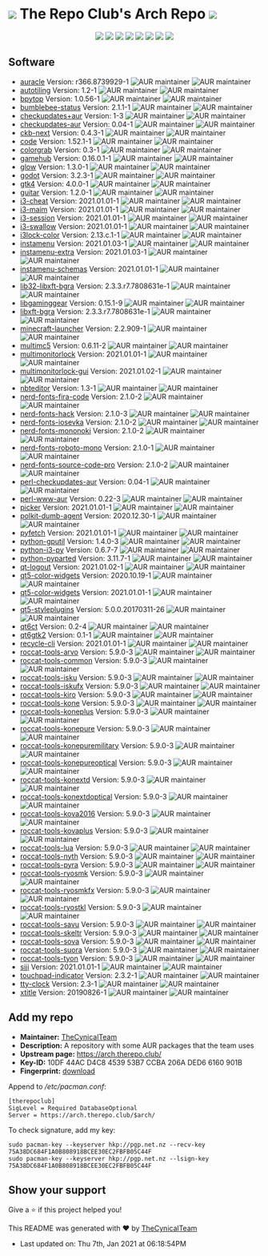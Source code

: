 # <img src='favicon.ico'> The Repo Club's Arch Repo <img src='favicon.ico'>

<p align="center">
  <img src="https://img.shields.io/badge/Maintained-Yes-green?color=red&style=flat-square">
  <img src="https://img.shields.io/github/last-commit/TheCynicalTeam/Arch.TheRepo.Club?color=red&style=flat-square">
  <img src="https://img.shields.io/github/repo-size/TheCynicalTeam/Arch.TheRepo.Club?color=red&style=flat-square">
  <img src="https://img.shields.io/static/v1?label=License&message=CC%20BY-NC-SA%204.0&color=red&style=flat-square">
  <img src="https://img.shields.io/github/issues/TheCynicalTeam/Arch.TheRepo.Club?color=red&style=flat-square">
  <img src="https://img.shields.io/github/stars/TheCynicalTeam/Arch.TheRepo.Club?color=red&style=flat-square">
  <img src="https://img.shields.io/github/forks/TheCynicalTeam/Arch.TheRepo.Club?color=red&style=flat-square">
  <img src="https://img.shields.io/github/commit-activity/m/TheCynicalTeam/Arch.TheRepo.Club?color=red&style=flat-square">
</p>

## Software
*   [auracle](docs/auracle/) Version: r366.8739929-1 ![AUR maintainer](https://img.shields.io/aur/maintainer/auracle-git?color=blue&style=flat-square) ![AUR maintainer](https://img.shields.io/aur/license/auracle-git?color=orange&style=flat-square)
*   [autotiling](docs/autotiling/) Version: 1.2-1 ![AUR maintainer](https://img.shields.io/aur/maintainer/autotiling?color=blue&style=flat-square) ![AUR maintainer](https://img.shields.io/aur/license/autotiling?color=orange&style=flat-square)
*   [bpytop](docs/bpytop/) Version: 1.0.56-1 ![AUR maintainer](https://img.shields.io/aur/maintainer/bpytop-git?color=blue&style=flat-square) ![AUR maintainer](https://img.shields.io/aur/license/bpytop-git?color=orange&style=flat-square)
*   [bumblebee-status](docs/bumblebee-status/) Version: 2.1.1-1 ![AUR maintainer](https://img.shields.io/aur/maintainer/bumblebee-status?color=blue&style=flat-square) ![AUR maintainer](https://img.shields.io/aur/license/bumblebee-status?color=orange&style=flat-square)
*   [checkupdates+aur](docs/checkupdates+aur/) Version: 1-3 ![AUR maintainer](https://img.shields.io/aur/maintainer/checkupdates+aur?color=blue&style=flat-square) ![AUR maintainer](https://img.shields.io/aur/license/checkupdates+aur?color=orange&style=flat-square)
*   [checkupdates-aur](docs/checkupdates-aur/) Version: 0.04-1 ![AUR maintainer](https://img.shields.io/aur/maintainer/checkupdates-aur?color=blue&style=flat-square) ![AUR maintainer](https://img.shields.io/aur/license/checkupdates-aur?color=orange&style=flat-square)
*   [ckb-next](docs/ckb-next/) Version: 0.4.3-1 ![AUR maintainer](https://img.shields.io/aur/maintainer/ckb-next?color=blue&style=flat-square) ![AUR maintainer](https://img.shields.io/aur/license/ckb-next?color=orange&style=flat-square)
*   [code](docs/code/) Version: 1.52.1-1 ![AUR maintainer](https://img.shields.io/aur/maintainer/code-git?color=blue&style=flat-square) ![AUR maintainer](https://img.shields.io/aur/license/code-git?color=orange&style=flat-square)
*   [colorgrab](docs/colorgrab/) Version: 0.3-1 ![AUR maintainer](https://img.shields.io/aur/maintainer/colorgrab?color=blue&style=flat-square) ![AUR maintainer](https://img.shields.io/aur/license/colorgrab?color=orange&style=flat-square)
*   [gamehub](docs/gamehub/) Version: 0.16.0.1-1 ![AUR maintainer](https://img.shields.io/aur/maintainer/gamehub?color=blue&style=flat-square) ![AUR maintainer](https://img.shields.io/aur/license/gamehub?color=orange&style=flat-square)
*   [glow](docs/glow/) Version: 1.3.0-1 ![AUR maintainer](https://img.shields.io/aur/maintainer/glow?color=blue&style=flat-square) ![AUR maintainer](https://img.shields.io/aur/license/glow?color=orange&style=flat-square)
*   [godot](docs/godot/) Version: 3.2.3-1 ![AUR maintainer](https://img.shields.io/aur/maintainer/godot?color=blue&style=flat-square) ![AUR maintainer](https://img.shields.io/aur/license/godot?color=orange&style=flat-square)
*   [gtk4](docs/gtk4/) Version: 4.0.0-1 ![AUR maintainer](https://img.shields.io/aur/maintainer/gtk4?color=blue&style=flat-square) ![AUR maintainer](https://img.shields.io/aur/license/gtk4?color=orange&style=flat-square)
*   [guitar](docs/guitar/) Version: 1.2.0-1 ![AUR maintainer](https://img.shields.io/aur/maintainer/guitar?color=blue&style=flat-square) ![AUR maintainer](https://img.shields.io/aur/license/guitar?color=orange&style=flat-square)
*   [i3-cheat](docs/i3-cheat/) Version: 2021.01.01-1 ![AUR maintainer](https://img.shields.io/aur/maintainer/i3-cheat?color=blue&style=flat-square) ![AUR maintainer](https://img.shields.io/aur/license/i3-cheat?color=orange&style=flat-square)
*   [i3-maim](docs/i3-maim/) Version: 2021.01.01-1 ![AUR maintainer](https://img.shields.io/aur/maintainer/i3-maim?color=blue&style=flat-square) ![AUR maintainer](https://img.shields.io/aur/license/i3-maim?color=orange&style=flat-square)
*   [i3-session](docs/i3-session/) Version: 2021.01.01-1 ![AUR maintainer](https://img.shields.io/aur/maintainer/i3-session?color=blue&style=flat-square) ![AUR maintainer](https://img.shields.io/aur/license/i3-session?color=orange&style=flat-square)
*   [i3-swallow](docs/i3-swallow/) Version: 2021.01.01-1 ![AUR maintainer](https://img.shields.io/aur/maintainer/i3-swallow?color=blue&style=flat-square) ![AUR maintainer](https://img.shields.io/aur/license/i3-swallow?color=orange&style=flat-square)
*   [i3lock-color](docs/i3lock-color/) Version: 2.13.c.1-1 ![AUR maintainer](https://img.shields.io/aur/maintainer/i3lock-color?color=blue&style=flat-square) ![AUR maintainer](https://img.shields.io/aur/license/i3lock-color?color=orange&style=flat-square)
*   [instamenu](docs/instamenu/) Version: 2021.01.03-1 ![AUR maintainer](https://img.shields.io/aur/maintainer/instamenu?color=blue&style=flat-square) ![AUR maintainer](https://img.shields.io/aur/license/instamenu?color=orange&style=flat-square)
*   [instamenu-extra](docs/instamenu-extra/) Version: 2021.01.03-1 ![AUR maintainer](https://img.shields.io/aur/maintainer/instamenu-extra?color=blue&style=flat-square) ![AUR maintainer](https://img.shields.io/aur/license/instamenu-extra?color=orange&style=flat-square)
*   [instamenu-schemas](docs/instamenu-schemas/) Version: 2021.01.01-1 ![AUR maintainer](https://img.shields.io/aur/maintainer/instamenu-schemas?color=blue&style=flat-square) ![AUR maintainer](https://img.shields.io/aur/license/instamenu-schemas?color=orange&style=flat-square)
*   [lib32-libxft-bgra](docs/lib32-libxft-bgra/) Version: 2.3.3.r7.7808631e-1 ![AUR maintainer](https://img.shields.io/aur/maintainer/lib32-libxft-bgra?color=blue&style=flat-square) ![AUR maintainer](https://img.shields.io/aur/license/lib32-libxft-bgra?color=orange&style=flat-square)
*   [libgaminggear](docs/libgaminggear/) Version: 0.15.1-9 ![AUR maintainer](https://img.shields.io/aur/maintainer/libgaminggear?color=blue&style=flat-square) ![AUR maintainer](https://img.shields.io/aur/license/libgaminggear?color=orange&style=flat-square)
*   [libxft-bgra](docs/libxft-bgra/) Version: 2.3.3.r7.7808631e-1 ![AUR maintainer](https://img.shields.io/aur/maintainer/libxft-bgra?color=blue&style=flat-square) ![AUR maintainer](https://img.shields.io/aur/license/libxft-bgra?color=orange&style=flat-square)
*   [minecraft-launcher](docs/minecraft-launcher/) Version: 2.2.909-1 ![AUR maintainer](https://img.shields.io/aur/maintainer/minecraft-launcher?color=blue&style=flat-square) ![AUR maintainer](https://img.shields.io/aur/license/minecraft-launcher?color=orange&style=flat-square)
*   [multimc5](docs/multimc5/) Version: 0.6.11-2 ![AUR maintainer](https://img.shields.io/aur/maintainer/multimc5?color=blue&style=flat-square) ![AUR maintainer](https://img.shields.io/aur/license/multimc5?color=orange&style=flat-square)
*   [multimonitorlock](docs/multimonitorlock/) Version: 2021.01.01-1 ![AUR maintainer](https://img.shields.io/aur/maintainer/multimonitorlock?color=blue&style=flat-square) ![AUR maintainer](https://img.shields.io/aur/license/multimonitorlock?color=orange&style=flat-square)
*   [multimonitorlock-gui](docs/multimonitorlock-gui/) Version: 2021.01.02-1 ![AUR maintainer](https://img.shields.io/aur/maintainer/multimonitorlock-gui?color=blue&style=flat-square) ![AUR maintainer](https://img.shields.io/aur/license/multimonitorlock-gui?color=orange&style=flat-square)
*   [nbteditor](docs/nbteditor/) Version: 1.3-1 ![AUR maintainer](https://img.shields.io/aur/maintainer/nbteditor-bin?color=blue&style=flat-square) ![AUR maintainer](https://img.shields.io/aur/license/nbteditor-bin?color=orange&style=flat-square)
*   [nerd-fonts-fira-code](docs/nerd-fonts-fira-code/) Version: 2.1.0-2 ![AUR maintainer](https://img.shields.io/aur/maintainer/nerd-fonts-fira-code?color=blue&style=flat-square) ![AUR maintainer](https://img.shields.io/aur/license/nerd-fonts-fira-code?color=orange&style=flat-square)
*   [nerd-fonts-hack](docs/nerd-fonts-hack/) Version: 2.1.0-3 ![AUR maintainer](https://img.shields.io/aur/maintainer/nerd-fonts-hack?color=blue&style=flat-square) ![AUR maintainer](https://img.shields.io/aur/license/nerd-fonts-hack?color=orange&style=flat-square)
*   [nerd-fonts-iosevka](docs/nerd-fonts-iosevka/) Version: 2.1.0-2 ![AUR maintainer](https://img.shields.io/aur/maintainer/nerd-fonts-iosevka?color=blue&style=flat-square) ![AUR maintainer](https://img.shields.io/aur/license/nerd-fonts-iosevka?color=orange&style=flat-square)
*   [nerd-fonts-mononoki](docs/nerd-fonts-mononoki/) Version: 2.1.0-2 ![AUR maintainer](https://img.shields.io/aur/maintainer/nerd-fonts-mononoki?color=blue&style=flat-square) ![AUR maintainer](https://img.shields.io/aur/license/nerd-fonts-mononoki?color=orange&style=flat-square)
*   [nerd-fonts-roboto-mono](docs/nerd-fonts-roboto-mono/) Version: 2.1.0-1 ![AUR maintainer](https://img.shields.io/aur/maintainer/nerd-fonts-roboto-mono?color=blue&style=flat-square) ![AUR maintainer](https://img.shields.io/aur/license/nerd-fonts-roboto-mono?color=orange&style=flat-square)
*   [nerd-fonts-source-code-pro](docs/nerd-fonts-source-code-pro/) Version: 2.1.0-2 ![AUR maintainer](https://img.shields.io/aur/maintainer/nerd-fonts-source-code-pro?color=blue&style=flat-square) ![AUR maintainer](https://img.shields.io/aur/license/nerd-fonts-source-code-pro?color=orange&style=flat-square)
*   [perl-checkupdates-aur](docs/perl-checkupdates-aur/) Version: 0.04-1 ![AUR maintainer](https://img.shields.io/aur/maintainer/perl-checkupdates-aur?color=blue&style=flat-square) ![AUR maintainer](https://img.shields.io/aur/license/perl-checkupdates-aur?color=orange&style=flat-square)
*   [perl-www-aur](docs/perl-www-aur/) Version: 0.22-3 ![AUR maintainer](https://img.shields.io/aur/maintainer/perl-www-aur?color=blue&style=flat-square) ![AUR maintainer](https://img.shields.io/aur/license/perl-www-aur?color=orange&style=flat-square)
*   [picker](docs/picker/) Version: 2021.01.01-1 ![AUR maintainer](https://img.shields.io/aur/maintainer/picker?color=blue&style=flat-square) ![AUR maintainer](https://img.shields.io/aur/license/picker?color=orange&style=flat-square)
*   [polkit-dumb-agent](docs/polkit-dumb-agent/) Version: 2020.12.30-1 ![AUR maintainer](https://img.shields.io/aur/maintainer/polkit-dumb-agent-git?color=blue&style=flat-square) ![AUR maintainer](https://img.shields.io/aur/license/polkit-dumb-agent-git?color=orange&style=flat-square)
*   [pyfetch](docs/pyfetch/) Version: 2021.01.01-1 ![AUR maintainer](https://img.shields.io/aur/maintainer/pyfetch?color=blue&style=flat-square) ![AUR maintainer](https://img.shields.io/aur/license/pyfetch?color=orange&style=flat-square)
*   [python-gputil](docs/python-gputil/) Version: 1.4.0-3 ![AUR maintainer](https://img.shields.io/aur/maintainer/python-gputil?color=blue&style=flat-square) ![AUR maintainer](https://img.shields.io/aur/license/python-gputil?color=orange&style=flat-square)
*   [python-i3-py](docs/python-i3-py/) Version: 0.6.7-7 ![AUR maintainer](https://img.shields.io/aur/maintainer/python-i3-py?color=blue&style=flat-square) ![AUR maintainer](https://img.shields.io/aur/license/python-i3-py?color=orange&style=flat-square)
*   [python-pyparted](docs/python-pyparted/) Version: 3.11.7-1 ![AUR maintainer](https://img.shields.io/aur/maintainer/python-pyparted?color=blue&style=flat-square) ![AUR maintainer](https://img.shields.io/aur/license/python-pyparted?color=orange&style=flat-square)
*   [qt-logout](docs/qt-logout/) Version: 2021.01.02-1 ![AUR maintainer](https://img.shields.io/aur/maintainer/qt-logout?color=blue&style=flat-square) ![AUR maintainer](https://img.shields.io/aur/license/qt-logout?color=orange&style=flat-square)
*   [qt5-color-widgets](docs/qt5-color-widgets/) Version: 2020.10.19-1 ![AUR maintainer](https://img.shields.io/aur/maintainer/qt5-color-widgets?color=blue&style=flat-square) ![AUR maintainer](https://img.shields.io/aur/license/qt5-color-widgets?color=orange&style=flat-square)
*   [qt5-color-widgets](docs/qt5-color-widgets/) Version: 2021.01.01-1 ![AUR maintainer](https://img.shields.io/aur/maintainer/qt5-color-widgets?color=blue&style=flat-square) ![AUR maintainer](https://img.shields.io/aur/license/qt5-color-widgets?color=orange&style=flat-square)
*   [qt5-styleplugins](docs/qt5-styleplugins/) Version: 5.0.0.20170311-26 ![AUR maintainer](https://img.shields.io/aur/maintainer/qt5-styleplugins?color=blue&style=flat-square) ![AUR maintainer](https://img.shields.io/aur/license/qt5-styleplugins?color=orange&style=flat-square)
*   [qt6ct](docs/qt6ct/) Version: 0.2-4 ![AUR maintainer](https://img.shields.io/aur/maintainer/qt6ct?color=blue&style=flat-square) ![AUR maintainer](https://img.shields.io/aur/license/qt6ct?color=orange&style=flat-square)
*   [qt6gtk2](docs/qt6gtk2/) Version: 0.1-1 ![AUR maintainer](https://img.shields.io/aur/maintainer/qt6gtk2?color=blue&style=flat-square) ![AUR maintainer](https://img.shields.io/aur/license/qt6gtk2?color=orange&style=flat-square)
*   [recycle-cli](docs/recycle-cli/) Version: 2021.01.01-1 ![AUR maintainer](https://img.shields.io/aur/maintainer/recycle-cli?color=blue&style=flat-square) ![AUR maintainer](https://img.shields.io/aur/license/recycle-cli?color=orange&style=flat-square)
*   [roccat-tools-arvo](docs/roccat-tools-arvo/) Version: 5.9.0-3 ![AUR maintainer](https://img.shields.io/aur/maintainer/roccat-tools-arvo?color=blue&style=flat-square) ![AUR maintainer](https://img.shields.io/aur/license/roccat-tools-arvo?color=orange&style=flat-square)
*   [roccat-tools-common](docs/roccat-tools-common/) Version: 5.9.0-3 ![AUR maintainer](https://img.shields.io/aur/maintainer/roccat-tools-common?color=blue&style=flat-square) ![AUR maintainer](https://img.shields.io/aur/license/roccat-tools-common?color=orange&style=flat-square)
*   [roccat-tools-isku](docs/roccat-tools-isku/) Version: 5.9.0-3 ![AUR maintainer](https://img.shields.io/aur/maintainer/roccat-tools-isku?color=blue&style=flat-square) ![AUR maintainer](https://img.shields.io/aur/license/roccat-tools-isku?color=orange&style=flat-square)
*   [roccat-tools-iskufx](docs/roccat-tools-iskufx/) Version: 5.9.0-3 ![AUR maintainer](https://img.shields.io/aur/maintainer/roccat-tools-iskufx?color=blue&style=flat-square) ![AUR maintainer](https://img.shields.io/aur/license/roccat-tools-iskufx?color=orange&style=flat-square)
*   [roccat-tools-kiro](docs/roccat-tools-kiro/) Version: 5.9.0-3 ![AUR maintainer](https://img.shields.io/aur/maintainer/roccat-tools-kiro?color=blue&style=flat-square) ![AUR maintainer](https://img.shields.io/aur/license/roccat-tools-kiro?color=orange&style=flat-square)
*   [roccat-tools-kone](docs/roccat-tools-kone/) Version: 5.9.0-3 ![AUR maintainer](https://img.shields.io/aur/maintainer/roccat-tools-kone?color=blue&style=flat-square) ![AUR maintainer](https://img.shields.io/aur/license/roccat-tools-kone?color=orange&style=flat-square)
*   [roccat-tools-koneplus](docs/roccat-tools-koneplus/) Version: 5.9.0-3 ![AUR maintainer](https://img.shields.io/aur/maintainer/roccat-tools-koneplus?color=blue&style=flat-square) ![AUR maintainer](https://img.shields.io/aur/license/roccat-tools-koneplus?color=orange&style=flat-square)
*   [roccat-tools-konepure](docs/roccat-tools-konepure/) Version: 5.9.0-3 ![AUR maintainer](https://img.shields.io/aur/maintainer/roccat-tools-konepure?color=blue&style=flat-square) ![AUR maintainer](https://img.shields.io/aur/license/roccat-tools-konepure?color=orange&style=flat-square)
*   [roccat-tools-konepuremilitary](docs/roccat-tools-konepuremilitary/) Version: 5.9.0-3 ![AUR maintainer](https://img.shields.io/aur/maintainer/roccat-tools-konepuremilitary?color=blue&style=flat-square) ![AUR maintainer](https://img.shields.io/aur/license/roccat-tools-konepuremilitary?color=orange&style=flat-square)
*   [roccat-tools-konepureoptical](docs/roccat-tools-konepureoptical/) Version: 5.9.0-3 ![AUR maintainer](https://img.shields.io/aur/maintainer/roccat-tools-konepureoptical?color=blue&style=flat-square) ![AUR maintainer](https://img.shields.io/aur/license/roccat-tools-konepureoptical?color=orange&style=flat-square)
*   [roccat-tools-konextd](docs/roccat-tools-konextd/) Version: 5.9.0-3 ![AUR maintainer](https://img.shields.io/aur/maintainer/roccat-tools-konextd?color=blue&style=flat-square) ![AUR maintainer](https://img.shields.io/aur/license/roccat-tools-konextd?color=orange&style=flat-square)
*   [roccat-tools-konextdoptical](docs/roccat-tools-konextdoptical/) Version: 5.9.0-3 ![AUR maintainer](https://img.shields.io/aur/maintainer/roccat-tools-konextdoptical?color=blue&style=flat-square) ![AUR maintainer](https://img.shields.io/aur/license/roccat-tools-konextdoptical?color=orange&style=flat-square)
*   [roccat-tools-kova2016](docs/roccat-tools-kova2016/) Version: 5.9.0-3 ![AUR maintainer](https://img.shields.io/aur/maintainer/roccat-tools-kova2016?color=blue&style=flat-square) ![AUR maintainer](https://img.shields.io/aur/license/roccat-tools-kova2016?color=orange&style=flat-square)
*   [roccat-tools-kovaplus](docs/roccat-tools-kovaplus/) Version: 5.9.0-3 ![AUR maintainer](https://img.shields.io/aur/maintainer/roccat-tools-kovaplus?color=blue&style=flat-square) ![AUR maintainer](https://img.shields.io/aur/license/roccat-tools-kovaplus?color=orange&style=flat-square)
*   [roccat-tools-lua](docs/roccat-tools-lua/) Version: 5.9.0-3 ![AUR maintainer](https://img.shields.io/aur/maintainer/roccat-tools-lua?color=blue&style=flat-square) ![AUR maintainer](https://img.shields.io/aur/license/roccat-tools-lua?color=orange&style=flat-square)
*   [roccat-tools-nyth](docs/roccat-tools-nyth/) Version: 5.9.0-3 ![AUR maintainer](https://img.shields.io/aur/maintainer/roccat-tools-nyth?color=blue&style=flat-square) ![AUR maintainer](https://img.shields.io/aur/license/roccat-tools-nyth?color=orange&style=flat-square)
*   [roccat-tools-pyra](docs/roccat-tools-pyra/) Version: 5.9.0-3 ![AUR maintainer](https://img.shields.io/aur/maintainer/roccat-tools-pyra?color=blue&style=flat-square) ![AUR maintainer](https://img.shields.io/aur/license/roccat-tools-pyra?color=orange&style=flat-square)
*   [roccat-tools-ryosmk](docs/roccat-tools-ryosmk/) Version: 5.9.0-3 ![AUR maintainer](https://img.shields.io/aur/maintainer/roccat-tools-ryosmk?color=blue&style=flat-square) ![AUR maintainer](https://img.shields.io/aur/license/roccat-tools-ryosmk?color=orange&style=flat-square)
*   [roccat-tools-ryosmkfx](docs/roccat-tools-ryosmkfx/) Version: 5.9.0-3 ![AUR maintainer](https://img.shields.io/aur/maintainer/roccat-tools-ryosmkfx?color=blue&style=flat-square) ![AUR maintainer](https://img.shields.io/aur/license/roccat-tools-ryosmkfx?color=orange&style=flat-square)
*   [roccat-tools-ryostkl](docs/roccat-tools-ryostkl/) Version: 5.9.0-3 ![AUR maintainer](https://img.shields.io/aur/maintainer/roccat-tools-ryostkl?color=blue&style=flat-square) ![AUR maintainer](https://img.shields.io/aur/license/roccat-tools-ryostkl?color=orange&style=flat-square)
*   [roccat-tools-savu](docs/roccat-tools-savu/) Version: 5.9.0-3 ![AUR maintainer](https://img.shields.io/aur/maintainer/roccat-tools-savu?color=blue&style=flat-square) ![AUR maintainer](https://img.shields.io/aur/license/roccat-tools-savu?color=orange&style=flat-square)
*   [roccat-tools-skeltr](docs/roccat-tools-skeltr/) Version: 5.9.0-3 ![AUR maintainer](https://img.shields.io/aur/maintainer/roccat-tools-skeltr?color=blue&style=flat-square) ![AUR maintainer](https://img.shields.io/aur/license/roccat-tools-skeltr?color=orange&style=flat-square)
*   [roccat-tools-sova](docs/roccat-tools-sova/) Version: 5.9.0-3 ![AUR maintainer](https://img.shields.io/aur/maintainer/roccat-tools-sova?color=blue&style=flat-square) ![AUR maintainer](https://img.shields.io/aur/license/roccat-tools-sova?color=orange&style=flat-square)
*   [roccat-tools-suora](docs/roccat-tools-suora/) Version: 5.9.0-3 ![AUR maintainer](https://img.shields.io/aur/maintainer/roccat-tools-suora?color=blue&style=flat-square) ![AUR maintainer](https://img.shields.io/aur/license/roccat-tools-suora?color=orange&style=flat-square)
*   [roccat-tools-tyon](docs/roccat-tools-tyon/) Version: 5.9.0-3 ![AUR maintainer](https://img.shields.io/aur/maintainer/roccat-tools-tyon?color=blue&style=flat-square) ![AUR maintainer](https://img.shields.io/aur/license/roccat-tools-tyon?color=orange&style=flat-square)
*   [siji](docs/siji/) Version: 2021.01.01-1 ![AUR maintainer](https://img.shields.io/aur/maintainer/siji?color=blue&style=flat-square) ![AUR maintainer](https://img.shields.io/aur/license/siji?color=orange&style=flat-square)
*   [touchpad-indicator](docs/touchpad-indicator/) Version: 2.3.2-1 ![AUR maintainer](https://img.shields.io/aur/maintainer/touchpad-indicator-git?color=blue&style=flat-square) ![AUR maintainer](https://img.shields.io/aur/license/touchpad-indicator-git?color=orange&style=flat-square)
*   [tty-clock](docs/tty-clock/) Version: 2.3-1 ![AUR maintainer](https://img.shields.io/aur/maintainer/tty-clock?color=blue&style=flat-square) ![AUR maintainer](https://img.shields.io/aur/license/tty-clock?color=orange&style=flat-square)
*   [xtitle](docs/xtitle/) Version: 20190826-1 ![AUR maintainer](https://img.shields.io/aur/maintainer/xtitle?color=blue&style=flat-square) ![AUR maintainer](https://img.shields.io/aur/license/xtitle?color=orange&style=flat-square)

## Add my repo
* **Maintainer:** [TheCynicalTeam](https://aur.archlinux.org/account/TheCynicalTeam/)
* **Description:**  A repository with some AUR packages that the team uses
* **Upstream page:** https://arch.therepo.club/
* **Key-ID:** 10DF 44AC D4C8 4539 53B7 CCBA 206A DED6 6160 901B
* **Fingerprint:** [download](http://pgp.net.nz:11371/pks/lookup?op=vindex&fingerprint=on&search=0x96414492E2220753)

Append to */etc/pacman.conf*:
```
[therepoclub]
SigLevel = Required DatabaseOptional
Server = https://arch.therepo.club/$arch/
```
To check signature, add my key:
```
sudo pacman-key --keyserver hkp://pgp.net.nz --recv-key 75A38DC684F1A0B808918BCEE30EC2FBFB05C44F
sudo pacman-key --keyserver hkp://pgp.net.nz --lsign-key 75A38DC684F1A0B808918BCEE30EC2FBFB05C44F
```
## Show your support

Give a ⭐️ if this project helped you!

This README was generated with ❤️ by [TheCynicalTeam](https://github.com/TheCynicalTeam/)
*   Last updated on: Thu 7th, Jan 2021 at 06:18:54PM
